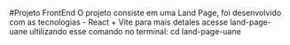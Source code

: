 #Projeto FrontEnd
O projeto consiste em uma Land Page, foi desenvolvido com as tecnologias - React + Vite para mais detales acesse land-page-uane ultilizando esse comando no terminal: cd land-page-uane 
